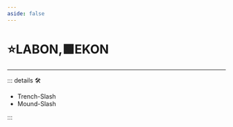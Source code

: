 ```yaml
---
aside: false
---
```

# ⭐<labor>LABON</labor>,🟩<ekos>EKON</ekos>

---

<!-- =================================================== -->
<!-- =================================================== -->
<!-- =================================================== -->
<!-- =================================================== -->
<!-- =================================================== -->
::: details 🛠

- Trench-Slash
- Mound-Slash

:::
